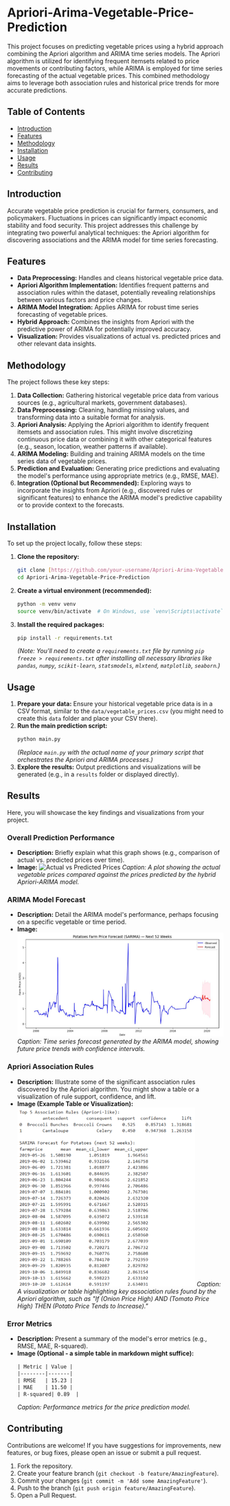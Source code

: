 # Apriori-Arima-Vegetable-Price-Prediction

This project focuses on predicting vegetable prices using a hybrid approach combining the Apriori algorithm and ARIMA time series models. The Apriori algorithm is utilized for identifying frequent itemsets related to price movements or contributing factors, while ARIMA is employed for time series forecasting of the actual vegetable prices. This combined methodology aims to leverage both association rules and historical price trends for more accurate predictions.

## Table of Contents
- [Introduction](#introduction)
- [Features](#features)
- [Methodology](#methodology)
- [Installation](#installation)
- [Usage](#usage)
- [Results](#results)
- [Contributing](#contributing)

## Introduction

Accurate vegetable price prediction is crucial for farmers, consumers, and policymakers. Fluctuations in prices can significantly impact economic stability and food security. This project addresses this challenge by integrating two powerful analytical techniques: the Apriori algorithm for discovering associations and the ARIMA model for time series forecasting.

## Features

* **Data Preprocessing:** Handles and cleans historical vegetable price data.
* **Apriori Algorithm Implementation:** Identifies frequent patterns and association rules within the dataset, potentially revealing relationships between various factors and price changes.
* **ARIMA Model Integration:** Applies ARIMA for robust time series forecasting of vegetable prices.
* **Hybrid Approach:** Combines the insights from Apriori with the predictive power of ARIMA for potentially improved accuracy.
* **Visualization:** Provides visualizations of actual vs. predicted prices and other relevant data insights.

## Methodology

The project follows these key steps:

1.  **Data Collection:** Gathering historical vegetable price data from various sources (e.g., agricultural markets, government databases).
2.  **Data Preprocessing:** Cleaning, handling missing values, and transforming data into a suitable format for analysis.
3.  **Apriori Analysis:** Applying the Apriori algorithm to identify frequent itemsets and association rules. This might involve discretizing continuous price data or combining it with other categorical features (e.g., season, location, weather patterns if available).
4.  **ARIMA Modeling:** Building and training ARIMA models on the time series data of vegetable prices.
5.  **Prediction and Evaluation:** Generating price predictions and evaluating the model's performance using appropriate metrics (e.g., RMSE, MAE).
6.  **Integration (Optional but Recommended):** Exploring ways to incorporate the insights from Apriori (e.g., discovered rules or significant features) to enhance the ARIMA model's predictive capability or to provide context to the forecasts.

## Installation

To set up the project locally, follow these steps:

1.  **Clone the repository:**
    ```bash
    git clone [https://github.com/your-username/Apriori-Arima-Vegetable-Price-Prediction.git](https://github.com/your-username/Apriori-Arima-Vegetable-Price-Prediction.git)
    cd Apriori-Arima-Vegetable-Price-Prediction
    ```
2.  **Create a virtual environment (recommended):**
    ```bash
    python -m venv venv
    source venv/bin/activate  # On Windows, use `venv\Scripts\activate`
    ```
3.  **Install the required packages:**
    ```bash
    pip install -r requirements.txt
    ```
    *(Note: You'll need to create a `requirements.txt` file by running `pip freeze > requirements.txt` after installing all necessary libraries like `pandas`, `numpy`, `scikit-learn`, `statsmodels`, `mlxtend`, `matplotlib`, `seaborn`.)*

## Usage

1.  **Prepare your data:** Ensure your historical vegetable price data is in a CSV format, similar to the `data/vegetable_prices.csv` (you might need to create this `data` folder and place your CSV there).
2.  **Run the main prediction script:**
    ```bash
    python main.py
    ```
    *(Replace `main.py` with the actual name of your primary script that orchestrates the Apriori and ARIMA processes.)*
3.  **Explore the results:** Output predictions and visualizations will be generated (e.g., in a `results` folder or displayed directly).

## Results

Here, you will showcase the key findings and visualizations from your project.

### Overall Prediction Performance

* **Description:** Briefly explain what this graph shows (e.g., comparison of actual vs. predicted prices over time).
* **Image:**
    ![Actual vs Predicted Prices](images/actual_vs_predicted.png)
    *Caption: A plot showing the actual vegetable prices compared against the prices predicted by the hybrid Apriori-ARIMA model.*

### ARIMA Model Forecast

* **Description:** Detail the ARIMA model's performance, perhaps focusing on a specific vegetable or time period.
* **Image:**
    ![ARIMA Forecast](images/arima_forecast.png)
    *Caption: Time series forecast generated by the ARIMA model, showing future price trends with confidence intervals.*

### Apriori Association Rules

* **Description:** Illustrate some of the significant association rules discovered by the Apriori algorithm. You might show a table or a visualization of rule support, confidence, and lift.
* **Image (Example Table or Visualization):**
    ![Apriori Rules](images/apriori_rules.png)
    *Caption: A visualization or table highlighting key association rules found by the Apriori algorithm, such as "If (Onion Price High) AND (Tomato Price High) THEN (Potato Price Tends to Increase)."*

### Error Metrics

* **Description:** Present a summary of the model's error metrics (e.g., RMSE, MAE, R-squared).
* **Image (Optional - a simple table in markdown might suffice):**
    ```
    | Metric | Value |
    |--------|-------|
    | RMSE   | 15.23 |
    | MAE    | 11.50 |
    | R-squared| 0.89  |
    ```
    *Caption: Performance metrics for the price prediction model.*

## Contributing

Contributions are welcome! If you have suggestions for improvements, new features, or bug fixes, please open an issue or submit a pull request.

1.  Fork the repository.
2.  Create your feature branch (`git checkout -b feature/AmazingFeature`).
3.  Commit your changes (`git commit -m 'Add some AmazingFeature'`).
4.  Push to the branch (`git push origin feature/AmazingFeature`).
5.  Open a Pull Request.
